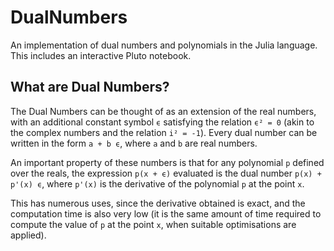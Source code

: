 # DualNumbers
An implementation of dual numbers and polynomials in the Julia language. This includes an interactive Pluto notebook.

## What are Dual Numbers?

The Dual Numbers can be thought of as an extension of the real numbers, with an additional constant symbol `ϵ` satisfying the relation `ϵ² = 0` (akin to the complex numbers and the relation `i² = -1`). Every dual number can be written in the form `a + b ϵ`, where `a` and `b` are real numbers.

An important property of these numbers is that for any polynomial `p` defined over the reals, the expression `p(x + ϵ)` evaluated is the dual number `p(x) + p'(x) ϵ`, where `p'(x)` is the derivative of the polynomial `p` at the point `x`.

This has numerous uses, since the derivative obtained is exact, and the computation time is also very low (it is the same amount of time required to compute the value of `p` at the point `x`, when suitable optimisations are applied).

